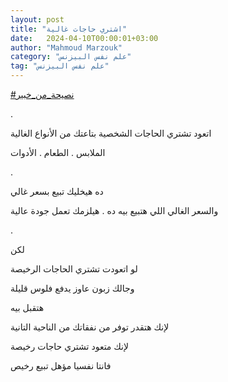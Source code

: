 ```yaml
---
layout: post
title: "اشتري حاجات غالية"
date:   2024-04-10T00:00:01+03:00
author: "Mahmoud Marzouk"
category: "علم نفس البيزنس"
tag: "علم نفس البيزنس"
---
```



[<u>\#نصيحة\_من\_خبير</u>](https://www.facebook.com/hashtag/%D9%86%D8%B5%D9%8A%D8%AD%D8%A9_%D9%85%D9%86_%D8%AE%D8%A8%D9%8A%D8%B1?__eep__=6&__cft__%5b0%5d=AZXkzOCn4EsN79Hyr1MN9pRT_wTkKKKiWwsCliQVoEV1pY8eZz_-fcKeCC9z7gcjCTFAkEDHIncXhsHRMhT9AKwF-g_sByDM9vwZKSGlNDLXvkHUlfJn4nGtYkyVHcXaXRl1vTG33ASbXm2VeLweUg4WKD96ITpIKZpOnIxYNHlVQA&__tn__=*NK-R)

.

اتعود تشتري الحاجات الشخصية بتاعتك من الأنواع
الغالية

الملابس . الطعام . الأدوات

.

ده هيخليك تبيع بسعر غالي

والسعر الغالي اللي هتبيع بيه ده . هيلزمك تعمل جودة
عالية

.

لكن

لو اتعودت تشتري الحاجات الرخيصة

وجالك زبون عاوز يدفع فلوس قليلة

هتقبل بيه

لإنك هتقدر توفر من نفقاتك من الناحية التانية

لإنك متعود تشتري حاجات رخيصة

فانتا نفسيا مؤهل تبيع رخيص
